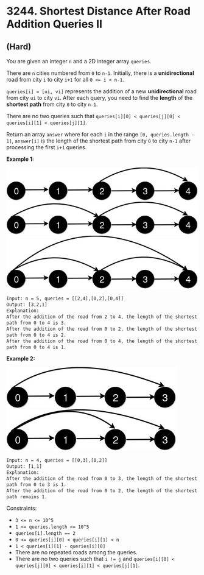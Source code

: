 # 3244. Shortest Distance After Road Addition Queries II
## (Hard)

You are given an integer `n` and a 2D integer array `queries`.

There are `n` cities numbered from `0` to `n-1`. Initially, there is a **unidirectional** road from city `i` to city `i+1` for all `0 <= i < n-1`.

`queries[i] = [ui, vi]` represents the addition of a new **unidirectional** road from city `ui` to city `vi`. After each query, you need to find the **length** of the **shortest path** from city `0` to city `n-1`.

There are no two queries such that `queries[i][0] < queries[j][0] < queries[i][1] < queries[j][1]`.

Return an array `answer` where for each `i` in the range `[0, queries.length - 1]`, `answer[i]` is the length of the shortest path from city `0` to city `n-1` after processing the first `i+1` queries.

**Example 1:**

![alt text](image.png)
![alt text](image-1.png)
![alt text](image-2.png)

```
Input: n = 5, queries = [[2,4],[0,2],[0,4]]
Output: [3,2,1]
Explanation:
After the addition of the road from 2 to 4, the length of the shortest path from 0 to 4 is 3.
After the addition of the road from 0 to 2, the length of the shortest path from 0 to 4 is 2.
After the addition of the road from 0 to 4, the length of the shortest path from 0 to 4 is 1.
```

**Example 2:**

![alt text](image-3.png)
![alt text](image-4.png)

```
Input: n = 4, queries = [[0,3],[0,2]]
Output: [1,1]
Explanation:
After the addition of the road from 0 to 3, the length of the shortest path from 0 to 3 is 1.
After the addition of the road from 0 to 2, the length of the shortest path remains 1.
```

Constraints:

- `3 <= n <= 10^5`
- `1 <= queries.length <= 10^5`
- `queries[i].length == 2`
- `0 <= queries[i][0] < queries[i][1] < n`
- `1 < queries[i][1] - queries[i][0]`
- There are no repeated roads among the queries.
- There are no two queries such that `i != j` and `queries[i][0] < queries[j][0] < queries[i][1] < queries[j][1]`.